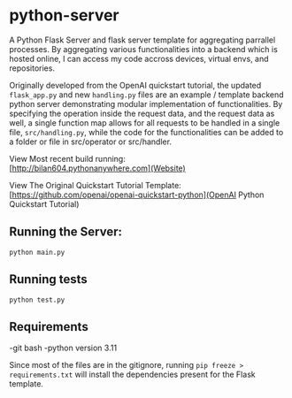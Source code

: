 # python-server

A Python Flask Server and flask server template for aggregating parrallel processes. By aggregating various functionalities into a backend which is hosted online, I can access my code accross devices, virtual envs, and repositories.  

Originally developed from the OpenAI quickstart tutorial, the updated ```flask_app.py``` and new ```handling.py``` files are an example / template backend python server demonstrating modular implementation of functionalities. By specifying the operation inside the request data, and the request data as well, a single function map allows for all requests to be handled in a single file, ```src/handling.py```, while the code for the functionalities can be added to a folder or file in src/operator or src/handler.

View Most recent build running:  
[http://bilan604.pythonanywhere.com](Website)  

View The Original Quickstart Tutorial Template:
[https://github.com/openai/openai-quickstart-python](OpenAI Python Quickstart Tutorial)


## Running the Server:
```
python main.py
```

## Running tests
```
python test.py
```

## Requirements
-git bash
-python version 3.11

Since most of the files are in the gitignore, running ```pip freeze > requirements.txt``` will install the dependencies present for the Flask template.
